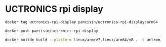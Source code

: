 
# UCTRONICS rpi display

```bash
docker tag uctronics-rpi-display pancisin/uctronics-rpi-display:arm64
```

```bash
docker push pancisin/uctronics-rpi-display
```

``` bash
docker buildx build --platform linux/arm/v7,linux/arm64/v8 . -t uctronics-rpi-display
```